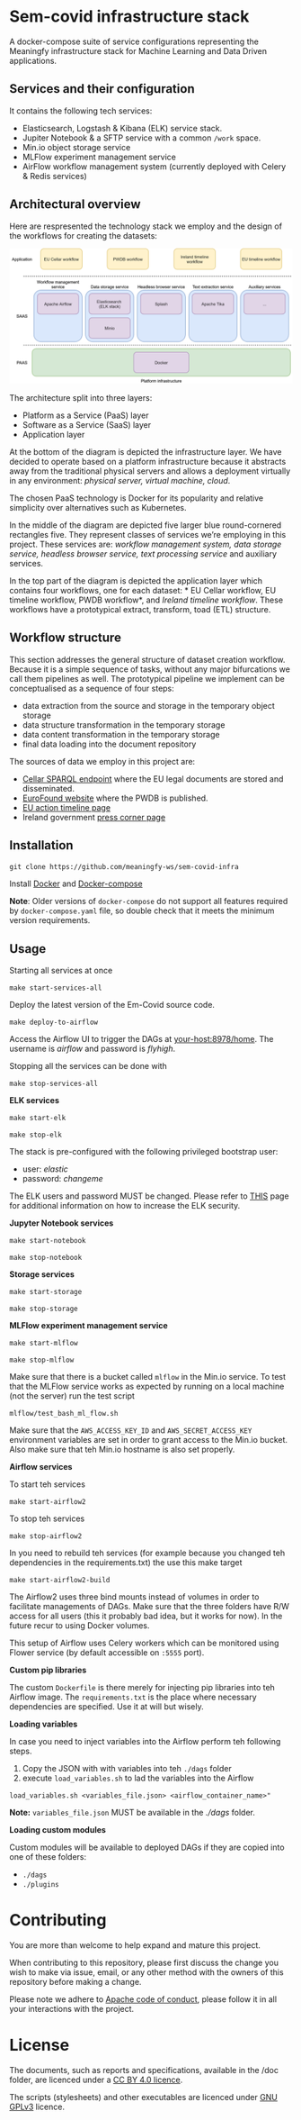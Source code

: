 # Sem-covid infrastructure stack

A docker-compose suite of service configurations representing the Meaningfy infrastructure stack for Machine Learning
and Data Driven applications.

## Services and their configuration

It contains the following tech services:

- Elasticsearch, Logstash & Kibana (ELK) service stack.
- Jupiter Notebook & a SFTP service with a common `/work` space.
- Min.io object storage service
- MLFlow experiment management service
- AirFlow workflow management system (currently deployed with Celery & Redis services)

## Architectural overview

Here are respresented the technology stack we employ and the design of the workflows for creating the datasets:

![image](docs/export.png)

The architecture split into three layers:

- Platform as a Service (PaaS) layer
- Software as a Service (SaaS) layer
- Application layer

At the bottom of the diagram is depicted the infrastructure layer. We have decided to operate based on a platform
infrastructure because it abstracts away from the traditional physical servers and allows a deployment virtually in any
environment: *physical server, virtual machine, cloud*.

The chosen PaaS technology is Docker for its popularity and relative simplicity over alternatives such as Kubernetes.

In the middle of the diagram are depicted five larger blue round-cornered rectangles five. They represent classes of
services we’re employing in this project. These services are: *workflow management system, data storage service,
headless browser service, text processing service* and auxiliary services.

In the top part of the diagram is depicted the application layer which contains four workflows, one for each dataset: *
EU Cellar workflow, EU timeline workflow, PWDB workflow*, and *Ireland timeline workflow*. These workflows have a
prototypical extract, transform, toad (ETL) structure.

## Workflow structure

This section addresses the general structure of dataset creation workflow. Because it is a simple sequence of tasks,
without any major bifurcations we call them pipelines as well. The prototypical pipeline we implement can be
conceptualised as a sequence of four steps:

- data extraction from the source and storage in the temporary object storage
- data structure transformation in the temporary storage
- data content transformation in the temporary storage
- final data loading into the document repository

The sources of data we employ in this project are:

- [Cellar SPARQL endpoint](http://publications.europa.eu/webapi/rdf/sparql) where the EU legal documents are stored and
  disseminated.
- [EuroFound website](https://www.eurofound.europa.eu/data/covid-19-eu-policywatch) where the PWDB is published.
- [EU action timeline page](https://ec.europa.eu/info/live-work-travel-eu/coronavirus-response/timeline-eu-action_en)
- Ireland government [press corner page](https://www.gov.ie/en/)

## Installation

```
git clone https://github.com/meaningfy-ws/sem-covid-infra
```

Install [Docker](https://docs.docker.com/engine/install/) and
[Docker-compose](https://docs.docker.com/compose/install/)

**Note**: Older versions of `docker-compose` do not support all features required by `docker-compose.yaml` file, so
double check that it meets the minimum version requirements.

## Usage

Starting all services at once

```
make start-services-all
```

Deploy the latest version of the Em-Covid source code.

```
make deploy-to-airflow
```

Access the Airflow UI to trigger the DAGs at [your-host:8978/home](your-host:8978/home). The username is *airflow* and
password is *flyhigh*.

Stopping all the services can be done with

```
make stop-services-all
```

**ELK services**

```
make start-elk
```

```
make stop-elk
```

The stack is pre-configured with the following privileged bootstrap user:

- user: *elastic*
- password: *changeme*

The ELK users and password MUST be changed. Please refer to [THIS](https://www.elastic.co/guide/en/elasticsearch/reference/current/security-api-change-password.html) page for additional information on how to increase the
ELK security.

**Jupyter Notebook services**

```
make start-notebook
```

```
make stop-notebook
```

**Storage services**

```
make start-storage
```

```
make stop-storage
```

**MLFlow experiment management service**

```
make start-mlflow
```

```
make stop-mlflow
```

Make sure that there is a bucket called `mlflow` in the Min.io service. To test that the MLFlow service works as
expected by running on a local machine (not the server) run the test script 
```
mlflow/test_bash_ml_flow.sh
```

Make sure that the `AWS_ACCESS_KEY_ID` and `AWS_SECRET_ACCESS_KEY` environment variables are set in order to grant
access to the Min.io bucket. Also make sure that teh Min.io hostname is also set properly.

**Airflow services**

To start teh services

```
make start-airflow2
```

To stop teh services

```
make stop-airflow2
```

In you need to rebuild teh services (for example because you changed teh dependencies in the requirements.txt) the use
this make target

```
make start-airflow2-build
```

The Airflow2 uses three bind mounts instead of volumes in order to facilitate managements of DAGs. Make sure that the
three folders have R/W access for all users (this it probably bad idea, but it works for now). In the future recur to
using Docker volumes.

This setup of Airflow uses Celery workers which can be monitored using Flower service (by default accessible on `:5555`
port).

**Custom pip libraries**

The custom `Dockerfile` is there merely for injecting pip libraries into teh Airflow image. The `requirements.txt` is
the place where necessary dependencies are specified. Use it at will but wisely.

**Loading variables**

In case you need to inject variables into the Airflow perform teh following steps.

1. Copy the JSON with with variables into teh `./dags` folder
2. execute `load_variables.sh` to lad the variables into the Airflow

```
load_variables.sh <variables_file.json> <airflow_container_name>"
```

**Note:** `variables_file.json` MUST be available in the *./dags* folder.

**Loading custom modules**

Custom modules will be available to deployed DAGs if they are copied into one of these folders:

- `./dags`
- `./plugins`

# Contributing

You are more than welcome to help expand and mature this project.

When contributing to this repository, please first discuss the change you wish to make via issue, email, or any other
method with the owners of this repository before making a change.

Please note we adhere to [Apache code of conduct](https://www.apache.org/foundation/policies/conduct), please follow it
in all your interactions with the project.

# License

The documents, such as reports and specifications, available in the /doc folder, are licenced under
a [CC BY 4.0 licence](https://creativecommons.org/licenses/by/4.0/deed.en).

The scripts (stylesheets) and other executables are licenced
under [GNU GPLv3](https://www.gnu.org/licenses/gpl-3.0.en.html) licence.

